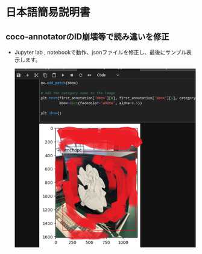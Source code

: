 # 日本語簡易説明書
## coco-annotatorのID崩壊等で読み違いを修正
- Jupyter lab , notebookで動作、jsonファイルを修正し、最後にサンプル表示します。

  ![checkResult](https://github.com/mi-kaneyon/coco-data/blob/main/coco-corrector/senchople.png)
